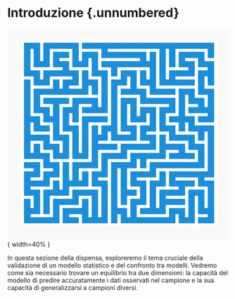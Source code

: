# Introduzione {.unnumbered}

![](../../figures/art_61.png){ width=40% }

In questa sezione della dispensa, esploreremo il tema cruciale della validazione di un modello statistico e del confronto tra modelli. Vedremo come sia necessario trovare un equilibrio tra due dimensioni: la capacità del modello di predire accuratamente i dati osservati nel campione e la sua capacità di generalizzarsi a campioni diversi.
